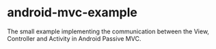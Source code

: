 android-mvc-example
===================

The small example implementing the communication between the View, Controller and Activity in Android Passive MVC.